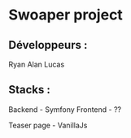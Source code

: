 # Swoaper project

## Développeurs :

Ryan
Alan
Lucas

## Stacks :

Backend - Symfony
Frontend - ??

Teaser page - VanillaJs

